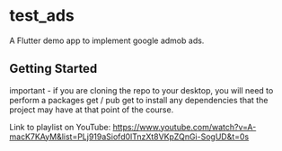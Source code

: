 # test_ads

A Flutter demo app to implement google admob ads.

## Getting Started

important - if you are cloning the repo to your desktop, you will need to perform a packages get / pub get to install any dependencies that the project may have at that point of the course.

Link to playlist on YouTube: https://www.youtube.com/watch?v=A-macK7KAyM&list=PLj919aSiofd0lTnzXt8VKpZQnGi-SogUD&t=0s
